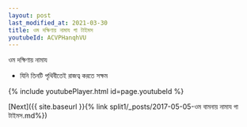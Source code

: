 ```yaml
---
layout: post
last_modified_at: 2021-03-30
title: ওম দক্ষিণায় নামায গা টাইমস
youtubeId: ACVPHanqhVU
---
```

 
 
 ওম দক্ষিণায় নামায  
 
 -  যিনি তিনটি পৃথিবীতেই রাজত্ব করতে সক্ষম 
 
  
 
  
 
 
 
 
 
 


{% include youtubePlayer.html id=page.youtubeId %}
 
[Next]({{ site.baseurl }}{% link  split1/_posts/2017-05-05-ওম বামনায় নামায গা টাইমস.md%})
 
